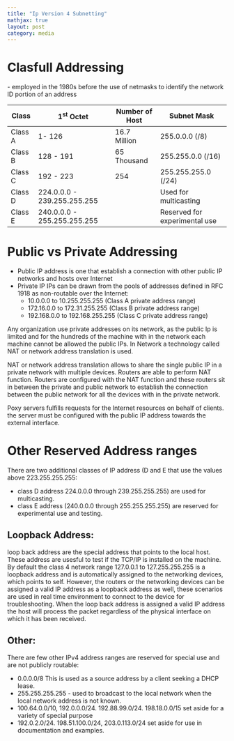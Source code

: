 ```yaml
---
title: "Ip Version 4 Subnetting"
mathjax: true
layout: post
category: media
---
```

<h1>Clasfull Addressing</h1>
- employed in the 1980s before the use of netmasks to identify the network ID portion of an address 

| Class           | 1<sup>st</sup> Octet                   |  Number of Host     |  Subnet Mask                 |
| --------------- | --------------------------  |  ------------------ | ---------------------------  |
| Class A         | 1- 126                      |  16.7 Million       |  255.0.0.0 (/8)              |
| Class B         | 128 - 191                   |  65 Thousand        |  255.255.0.0 (/16)           |
| Class C         | 192 - 223                   |  254                |  255.255.255.0 (/24)         |
| Class D         | 224.0.0.0 - 239.255.255.255 |                     |  Used for multicasting       |
| Class E         | 240.0.0.0 - 255.255.255.255 |                     | Reserved for experimental use|

<h1>Public vs Private Addressing</h1>

- Public IP address is one that establish a connection with other public IP networks and hosts over Internet
- Private IP IPs can be drawn from the pools of addresses defined in RFC 1918 as non-routable over the Internet:
    - 10.0.0.0 to 10.255.255.255 (Class A private address range)
    - 172.16.0.0 to 172.31.255.255 (Class B private address range)
    - 192.168.0.0 to 192.168.255.255 (Class C private address range)


Any organization use private addresses on its network, as the public Ip is limited and for the hundreds of the machine with in the network each machine cannot be allowed the public IPs. In Network a technology called NAT or network address translation is used.

NAT or network address translation allows to share the single public IP in a private network with multiple devices. Routers are able to perform NAT function. Routers are configured with the NAT function and these routers sit in between the private and public network to establish the connection between the public network for all the devices with in the private network.

Poxy servers fulfills requests for the Internet resources on behalf of clients. the server must be configured with the public IP address towards the external interface.


<h1>Other Reserved Address ranges</h1>

There are two additional classes of IP address (D and E that use the values above 223.255.255.255:
- class D address 224.0.0.0 through 239.255.255.255) are used for multicasting.
- class E address (240.0.0.0 through 255.255.255.255) are reserved for experimental use and testing.

<h2>Loopback Address:</h2>

loop back address are the special address that points to the local host. These address are usesful to test if the TCP/IP is installed on the machine. By default the class 4 network range 127.0.0.1 to 127.255.255.255 is a loopback address and is automatically assigned to the networking devices, which points to self. However, the routers or the networking devices can be assigned a valid IP address as a loopback address as well, these scenarios are used in real time environment to connect to the device for troubleshooting. When the loop back address is assigned a valid IP address the host will process the packet regardless of the physical interface on which it has been received.

<h2>Other:</h2>

There are few other IPv4 address ranges are reserved for special use and are not publicly routable:

- 0.0.0.0/8 This is used as a source address by a client seeking a DHCP lease.
- 255.255.255.255 - used to broadcast to the local network when the local network address is not known.
- 100.64.0.0/10, 192.0.0.0/24. 192.88.99.0/24. 198.18.0.0/15 set aside for a variety of special purpose
- 192.0.2.0/24. 198.51.100.0/24, 203.0.113.0/24 set aside for use in documentation and examples.


